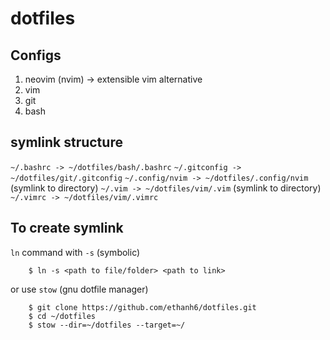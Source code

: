 # dotfiles

## Configs
1. neovim (nvim) -> extensible vim alternative
2. vim
3. git
4. bash

## symlink structure
`~/.bashrc -> ~/dotfiles/bash/.bashrc`
`~/.gitconfig -> ~/dotfiles/git/.gitconfig`
`~/.config/nvim -> ~/dotfiles/.config/nvim` (symlink to directory)
`~/.vim -> ~/dotfiles/vim/.vim` (symlink to directory)
`~/.vimrc -> ~/dotfiles/vim/.vimrc`

## To create symlink
`ln` command with `-s` (symbolic)

```
    $ ln -s <path to file/folder> <path to link>
```


or use `stow` (gnu dotfile manager)

```
    $ git clone https://github.com/ethanh6/dotfiles.git
    $ cd ~/dotfiles
    $ stow --dir=~/dotfiles --target=~/
```
